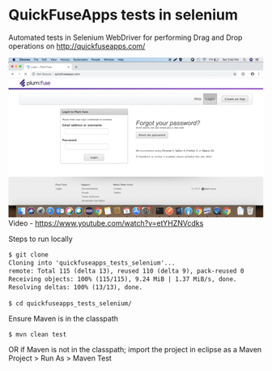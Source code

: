# QuickFuseApps tests in selenium
Automated tests in Selenium WebDriver for performing Drag and Drop operations on http://quickfuseapps.com/


![](./src/main/resources/drag_test.gif)
Video - https://www.youtube.com/watch?v=etYHZNVcdks

Steps to run locally

	
~~~~
$ git clone
Cloning into 'quickfuseapps_tests_selenium'...
remote: Total 115 (delta 13), reused 110 (delta 9), pack-reused 0
Receiving objects: 100% (115/115), 9.24 MiB | 1.37 MiB/s, done.
Resolving deltas: 100% (13/13), done.

$ cd quickfuseapps_tests_selenium/
~~~~
Ensure Maven is in the classpath 

~~~~
$ mvn clean test
~~~~
 
OR if Maven is not in the classpath; import the project in eclipse as a Maven Project > Run As > Maven Test 
